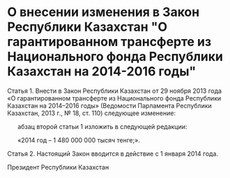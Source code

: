 # О внесении изменения в Закон Республики Казахстан "О гарантированном трансферте из Национального фонда Республики Казахстан на 2014-2016 годы"

Статья 1. Внести в Закон Республики Казахстан от 29 ноября 2013 года «О гарантированном трансферте из Национального фонда Республики Казахстан на 2014–2016 годы» (Ведомости Парламента Республики Казахстан, 2013 г., № 18, ст. 110) следующее изменение:

      абзац второй статьи 1 изложить в следующей редакции:

      «2014 год – 1 480 000 000 тысяч тенге;».

Статья 2. Настоящий Закон вводится в действие с 1 января 2014 года.

Президент Республики Казахстан


